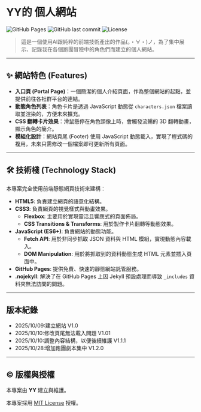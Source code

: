 # YY的 個人網站

<!-- 徽章 (Badges) 是選用的，但能讓你的專案看起來更專業 -->
<!-- 將 <你的GitHub使用者名稱> 和 <你的倉庫名稱> 替換成你自己的 -->
![GitHub Pages](https://img.shields.io/github/deployments/yuying-trpg/yuying-trpg.github.io/production?label=Website&logo=github)
![GitHub last commit](https://img.shields.io/github/last-commit/yuying-trpg/yuying-trpg.github.io)
![License](https://img.shields.io/badge/license-MIT-blue.svg)

> 這是一個使用AI跟純粹的前端技術產出的作品(。・∀・)ノ，為了集中展示、記錄我在各個跑團冒險中的角色們而建立的個人網站。
---

## ✨ 網站特色 (Features)

*   **入口頁 (Portal Page)**：一個簡潔的個人介紹頁面，作為整個網站的起點，並提供前往各社群平台的連結。
*   **動態角色列表**：角色卡片是透過 JavaScript 動態從 `characters.json` 檔案讀取並渲染的，方便未來擴充。
*   **CSS 翻轉卡片效果**：滑鼠懸停在角色頭像上時，會觸發流暢的 3D 翻轉動畫，顯示角色的簡介。
*   **模組化設計**：網站頁尾 (Footer) 使用 JavaScript 動態載入，實現了程式碼的複用，未來只需修改一個檔案即可更新所有頁面。
<!-- *   **角色詳細資料頁**：每個角色都擁有獨立的頁面，展示其全身立繪、詳細屬性、技能與背景故事。 -->
<!-- *   **響應式佈局 (RWD)**：所有頁面都經過調整，在桌面瀏覽器和手機等小螢幕裝置上都能有良好的瀏覽體驗。 -->

---

## 🛠️ 技術棧 (Technology Stack)

本專案完全使用前端靜態網頁技術來建構：

*   **HTML5**: 負責建立網頁的語意化結構。
*   **CSS3**: 負責網頁的視覺樣式與動畫效果。
    *   **Flexbox**: 主要用於實現靈活且響應式的頁面佈局。
    *   **CSS Transitions & Transforms**: 用於製作卡片翻轉等動態效果。
*   **JavaScript (ES6+)**: 負責網站的動態功能。
    *   **Fetch API**: 用於非同步抓取 JSON 資料與 HTML 模組，實現動態內容載入。
    *   **DOM Manipulation**: 用於將抓取到的資料動態生成 HTML 元素並插入頁面中。
*   **GitHub Pages**: 提供免費、快速的靜態網站託管服務。
*   **.nojekyll**: 解決了在 GitHub Pages 上因 Jekyll 預設處理而導致 `_includes` 資料夾無法訪問的問題。

---
## 版本紀錄
*  2025/10/09:建立網站 V1.0
*  2025/10/10:修改頁尾無法載入問題 V1.01
*  2025/10/10:調整內容結構，以便後續維護 V1.1.1
*  2025/10/28:增加跑團劇本集中 V1.2.0
---

## ©️ 版權與授權

本專案由 **YY** 建立與維護。

本專案採用 [MIT License](LICENSE) 授權。
